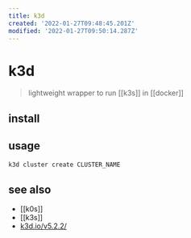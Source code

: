 ```yaml
---
title: k3d
created: '2022-01-27T09:48:45.201Z'
modified: '2022-01-27T09:50:14.287Z'
---
```


# k3d

> lightweight wrapper to run [[k3s]] in [[docker]]

## install

## usage

```sh
k3d cluster create CLUSTER_NAME
```

## see also

- [[k0s]]
- [[k3s]]
- [k3d.io/v5.2.2/](https://k3d.io/v5.2.2/)
